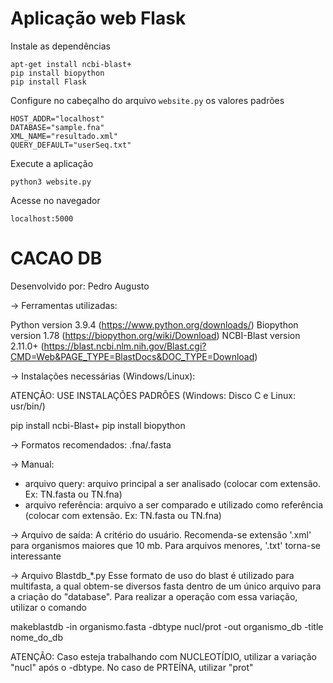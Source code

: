 # Aplicação web Flask

Instale as dependências
```
apt-get install ncbi-blast+
pip install biopython
pip install Flask
```

Configure no cabeçalho do arquivo `website.py` os valores padrões
```
HOST_ADDR="localhost"
DATABASE="sample.fna"
XML_NAME="resultado.xml"
QUERY_DEFAULT="userSeq.txt"
```

Execute a aplicação
```
python3 website.py
```

Acesse no navegador
```
localhost:5000
```

# CACAO DB

Desenvolvido por: Pedro Augusto

-> Ferramentas utilizadas:

Python version 3.9.4 (https://www.python.org/downloads/) 
Biopython version 1.78 (https://biopython.org/wiki/Download)
NCBI-Blast version 2.11.0+ (https://blast.ncbi.nlm.nih.gov/Blast.cgi?CMD=Web&PAGE_TYPE=BlastDocs&DOC_TYPE=Download)

-> Instalações necessárias (Windows/Linux):

ATENÇÃO: USE INSTALAÇÕES PADRÕES (Windows: Disco C e Linux: usr/bin/)

pip install ncbi-Blast+
pip install biopython

-> Formatos recomendados: .fna/.fasta

-> Manual:
- arquivo query: arquivo principal a ser analisado (colocar com extensão. Ex: TN.fasta ou TN.fna)
- arquivo referência: arquivo a ser comparado e utilizado como referência (colocar com extensão. Ex: TN.fasta ou TN.fna)

-> Arquivo de saída: A critério do usuário. Recomenda-se extensão '.xml' para organismos maiores que 10 mb. Para arquivos menores, '.txt' torna-se interessante

-> Arquivo Blastdb_*.py
Esse formato de uso do blast é utilizado para multifasta, a qual obtem-se diversos fasta dentro de um único arquivo para a criação do "database". Para realizar a operação com essa variação, utilizar o comando

makeblastdb -in organismo.fasta -dbtype nucl/prot -out organismo_db -title nome_do_db

ATENÇÃO: Caso esteja trabalhando com NUCLEOTÍDIO, utilizar a variação "nucl" após o -dbtype. No caso de PRTEÍNA, utilizar "prot"

